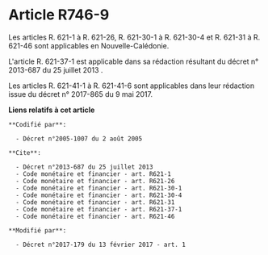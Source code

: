 # Article R746-9

Les articles R. 621-1 à R. 621-26, R. 621-30-1 à R. 621-30-4 et R. 621-31 à R. 621-46 sont applicables en Nouvelle-Calédonie.

L'article R. 621-37-1 est applicable dans sa rédaction résultant du 
décret n° 2013-687 du 25 juillet 2013
.

Les articles R. 621-41-1 à R. 621-41-6 sont applicables dans leur rédaction issue du décret n° 2017-865 du 9 mai 2017.

**Liens relatifs à cet article**

	**Codifié par**:

	  - Décret n°2005-1007 du 2 août 2005

	**Cite**:

	  - Décret n°2013-687 du 25 juillet 2013
	  - Code monétaire et financier - art. R621-1
	  - Code monétaire et financier - art. R621-26
	  - Code monétaire et financier - art. R621-30-1
	  - Code monétaire et financier - art. R621-30-4
	  - Code monétaire et financier - art. R621-31
	  - Code monétaire et financier - art. R621-37-1
	  - Code monétaire et financier - art. R621-46

	**Modifié par**:

	  - Décret n°2017-179 du 13 février 2017 - art. 1

